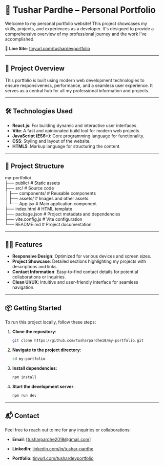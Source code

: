 # 💼 Tushar Pardhe – Personal Portfolio

Welcome to my personal portfolio website! This project showcases my skills, projects, and experiences as a developer. It's designed to provide a comprehensive overview of my professional journey and the work I've accomplished.

🔗 **Live Site**: [tinyurl.com/tushardevportfolio](https://tinyurl.com/tushardevportfolio)

---

## 🚀 Project Overview

This portfolio is built using modern web development technologies to ensure responsiveness, performance, and a seamless user experience. It serves as a central hub for all my professional information and projects.

---

## 🛠️ Technologies Used

- **React.js**: For building dynamic and interactive user interfaces.
- **Vite**: A fast and opinionated build tool for modern web projects.
- **JavaScript (ES6+)**: Core programming language for functionality.
- **CSS**: Styling and layout of the website.
- **HTML5**: Markup language for structuring the content.

---

## 📁 Project Structure

my-portfolio/ <br>
├── public/ # Static assets <br>
├── src/ # Source code <br>
│ ├── components/ # Reusable components <br>
│ ├── assets/ # Images and other assets <br>
│ └── App.jsx # Main application component <br>
├── index.html # HTML template <br>
├── package.json # Project metadata and dependencies <br>
├── vite.config.js # Vite configuration <br>
└── README.md # Project documentation <br>

---

## 🧑‍💻 Features

- **Responsive Design**: Optimized for various devices and screen sizes.
- **Project Showcase**: Detailed sections highlighting my projects with descriptions and links.
- **Contact Information**: Easy-to-find contact details for potential collaborations or inquiries.
- **Clean UI/UX**: Intuitive and user-friendly interface for seamless navigation.

---

## 📦 Getting Started

To run this project locally, follow these steps:

1. **Clone the repository**:

   ```bash
   git clone https://github.com/tusharpardhe18/my-portfolio.git

2. **Navigate to the project directory**:

   ```bash
   cd my-portfolio

3. **Install dependencies**:

   ```bash
   npm install
   
4. **Start the development server**:

   ```bash
   npm run dev

---

## 📬 Contact

Feel free to reach out to me for any inquiries or collaborations:

- **Email**: [tusharpardhe2018@gmail.com]

- **LinkedIn**: [linkedin.com/in/tushar-pardhe](https://www.linkedin.com/in/tushar-pardhe/)

- **Portfolio**: [tinyurl.com/tushardevportfolio](https://tinyurl.com/tushardevportfolio)

